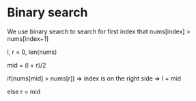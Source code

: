 # Binary search

We use binary search to search for first index that nums[index] > nums[index+1]

l, r = 0, len(nums)

mid = (l + r)/2

if(nums[mid] > nums[r]) => index is on the right side => l = mid

else r = mid